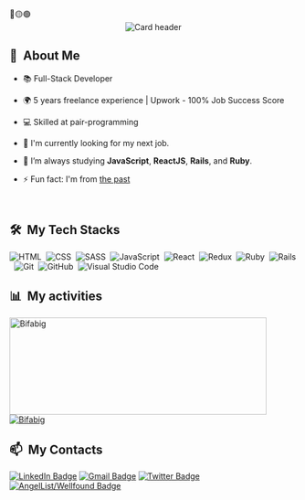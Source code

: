 ﻿<div>
🔴🟡🟢

<br>

</div>

<div align="center">
  <img src="./github_banner.png" alt="Card header"/>
</div>

<div>

## 🧭 &nbsp;About Me

- 📚 Full-Stack Developer
- 🌍 5 years freelance experience | Upwork - 100% Job Success Score 
- 💻 Skilled at pair-programming
- 🔭 I'm currently looking for my next job.
- 🌱 I’m always studying **JavaScript**, **ReactJS**, **Rails**, and **Ruby**.
- ⚡ Fun fact: I'm from <a href="https://htschool.hindustantimes.com/editorsdesk/knowledge-vine/youre-always-seven-years-behind-in-ethiopia">the past</a>

  <br>

</div>

<div>

## 🛠️ &nbsp;My Tech Stacks

![HTML](https://img.shields.io/badge/HTML5-E34F26?style=for-the-badge&logo=html5&logoColor=white)&nbsp;
![CSS](https://img.shields.io/badge/CSS3-1572B6?style=for-the-badge&logo=css3&logoColor=white)&nbsp;
![SASS](https://img.shields.io/badge/Sass-CC6699?style=for-the-badge&logo=sass&logoColor=white)&nbsp;
![JavaScript](https://img.shields.io/badge/JavaScript-323330?style=for-the-badge&logo=javascript&logoColor=F7DF1E)&nbsp;
![React](https://img.shields.io/badge/React-20232A?style=for-the-badge&logo=react&logoColor=61DAFB)&nbsp;
![Redux](https://img.shields.io/badge/Redux-593D88?style=for-the-badge&logo=redux&logoColor=white)&nbsp;
![Ruby](https://img.shields.io/badge/Ruby-CC342D?style=for-the-badge&logo=ruby&logoColor=white)&nbsp;
![Rails](https://img.shields.io/badge/Ruby_on_Rails-CC0000?style=for-the-badge&logo=ruby-on-rails&logoColor=white)&nbsp;
![Git](https://img.shields.io/badge/GIT-E44C30?style=for-the-badge&logo=git&logoColor=white)&nbsp;
![GitHub](https://img.shields.io/badge/GitHub-100000?style=for-the-badge&logo=github&logoColor=white)&nbsp;
![Visual Studio Code](https://img.shields.io/badge/Visual_Studio_Code-0078D4?style=for-the-badge&logo=visual%20studio%20code&logoColor=white)&nbsp;

</div>

<div>

## 📊 &nbsp;My activities

  <a href="https://github.com/Bifabig">
    <img width=450 height=170 align="center" alt="Bifabig" src="https://github-readme-stats.vercel.app/api?username=Bifabig&theme=midnight-purple&show_icons=true&bg_color=0D1117&hide_border=true&count_private=true" />
  </a>
  <a href="https://github.com/Bifabig">
    <img align="center" alt="Bifabig" src="https://github-readme-stats.vercel.app/api/top-langs/?username=Bifabig&theme=midnight-purple&layout=compact&bg_color=0D1117&hide_border=true&count_private=true" />
  </a>
</div>

<div>

## 📫 &nbsp;My Contacts

[![LinkedIn Badge](https://img.shields.io/badge/-Biftu_Girma-blue?style=flat-square&logo=Linkedin&logoColor=white&link=https://www.linkedin.com/in/biftu-girma-3598a8126/)](https://www.linkedin.com/in/biftu-girma-3598a8126/)
[![Gmail Badge](https://img.shields.io/badge/-biftubig@gmail.com-red?style=flat-square&logo=Gmail&logoColor=white)](mailto:biftubig@gmail.com)
[![Twitter Badge](https://img.shields.io/badge/-biftu94-blue?style=flat-square&logo=Twitter&logoColor=white)](https://twitter.com/biftu94)
[![AngelList/Wellfound Badge](https://img.shields.io/badge/AngelList-000000.svg?style=flat-square&logo=AngelList&logoColor=white)](https://wellfound.com/u/biftu-girma)

</div>
